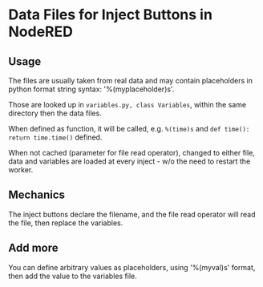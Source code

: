 # Data Files for Inject Buttons in NodeRED

## Usage

The files are usually taken from real data and may contain placeholders in python format
string syntax: '%(myplaceholder)s'.

Those are looked up in `variables.py, class Variables`, within the same directory then the data files.

When defined as function, it will be called, e.g. `%(time)s` and `def time(): return time.time()` defined.

When not cached (parameter for file read operator), changed to either file, data and
variables are loaded at every inject - w/o the need to restart the worker.

## Mechanics
The inject buttons declare the filename, and the file read operator will read the file,
then replace the variables.


## Add more

You can define arbitrary values as placeholders, using '%(myval)s' format, then add the
value to the variables file.



